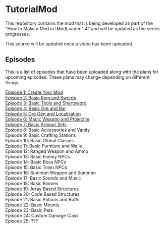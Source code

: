 # TutorialMod

This repository contains the mod that is being developed as part of the "How to Make a Mod in tModLoader 1.4" and will be updated as the series progresses.

This source will be updated once a video has been uploaded.

## Episodes

This is a list of episodes that have been uploaded along with the plans for upcoming episodes. These plans may change depending on different things.

[Episode 1: Create Your Mod](https://www.youtube.com/watch?v=hiVW6taKZxc)<br>
[Episode 2: Basic Item and Swords](https://youtu.be/2HS3OV6xuNI)<br>
[Episode 3: Basic Tools and Shortsword](https://youtu.be/xdwWgvyGD5c)<br>
[Episode 4: Basic Ore and Bar](https://www.youtube.com/watch?v=ISc-L5uIrvc)<br>
[Episode 5: Ore Gen and Localisation](https://youtu.be/YRB6T4KFvV0)<br>
[Episode 6: Magic Weapon and Projectile](https://youtu.be/UKF05U0HGtw)<br>
[Episode 7: Basic Armour Sets](https://youtu.be/7tcxaKhhVsc)<br>
Epsiode 8: Basic Accessories and Vanity<br>
Episode 9: Basic Crafting Stations<br>
Episode 10: Basic Global Classes<br>
Episode 11: Basic Furniture and Walls<br>
Episode 12: Ranged Weapon and Ammo<br>
Episode 13: Basic Enemy NPCs<br>
Episode 14: Basic Boss NPCs<br>
Episode 15: Basic Town NPCs<br>
Episode 16: Summon Weapon and Summon<br>
Epsiode 17: Basic Sounds and Music<br>
Episode 18: Basic Biomes<br>
Episode 19: Array Based Structures<br>
Episode 20: Code Based Structures<br>
Episode 21: Basic Potions and Buffs<br>
Episode 22: Basic Mounts<br>
Episode 23: Basic Pets<br>
Episode 24: Custom Damage Class<br>
Episode 25: ???<br>
